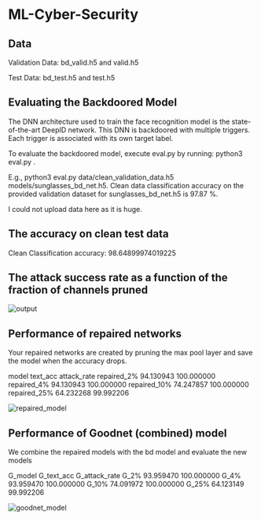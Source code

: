 # ML-Cyber-Security

## Data

Validation Data: bd_valid.h5 and valid.h5

Test Data: bd_test.h5 and test.h5

## Evaluating the Backdoored Model

The DNN architecture used to train the face recognition model is the state-of-the-art DeepID network. This DNN is backdoored with multiple triggers. Each trigger is associated with its own target label.

To evaluate the backdoored model, execute eval.py by running:
python3 eval.py <clean validation data directory> <model directory>.

E.g., python3 eval.py data/clean_validation_data.h5  models/sunglasses_bd_net.h5. Clean data classification accuracy on the provided validation dataset for sunglasses_bd_net.h5 is 97.87 %.

I could not upload data here as it is huge.

## The accuracy on clean test data 

Clean Classification accuracy: 98.64899974019225

## The attack success rate as a function of the fraction of channels pruned

![output](https://github.com/akanksha6/ML-Cyber-Security/assets/26012142/5a995881-40bd-4b52-916a-c3fb8cf6bb12)

## Performance of repaired networks

Your repaired networks are created by pruning the max pool layer and save the model when the accuracy drops.

model		      text_acc	  attack_rate
repaired_2%	  94.130943	  100.000000
repaired_4%	  94.130943	  100.000000
repaired_10%	74.247857	  100.000000
repaired_25%	64.232268	  99.992206

![repaired_model](https://github.com/akanksha6/ML-Cyber-Security/assets/26012142/e909cbd8-16d3-41e1-aeed-7e7e828fee5b)

## Performance of Goodnet (combined) model

We combine the repaired models with the bd model and evaluate the new models

G_model		G_text_acc	G_attack_rate
G_2%	    93.959470	  100.000000
G_4%	    93.959470	  100.000000
G_10%	    74.091972	  100.000000
G_25%	    64.123149	  99.992206

![goodnet_model](https://github.com/akanksha6/ML-Cyber-Security/assets/26012142/957fcf3c-a1ac-47a2-a3ff-1ad076435ae5)


